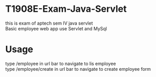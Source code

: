 # T1908E-Exam-Java-Servlet
this is exam of aptech sem IV java servlet <br/>
Basic employee web app use Servlet and MySql <br/>
# Usage

type /employee in url bar to navigate to lis employee <br/>
type /employee/create in url bar to navigate to create employee form 
